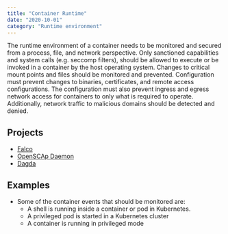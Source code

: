 ```yaml
---
title: "Container Runtime"
date: "2020-10-01"
category: "Runtime environment"
---
```


The runtime environment of a container needs to be monitored and secured from a process, file, and network perspective. Only sanctioned capabilities and system calls (e.g. seccomp filters), should be allowed to execute or be invoked in a container by the host operating system. Changes to critical mount points and files should be monitored and prevented. Configuration must prevent changes to binaries, certificates, and remote access configurations. The configuration must also prevent ingress and egress network access for containers to only what is required to operate. Additionally, network traffic to malicious domains should be detected and denied.

## Projects

- [Falco](https://github.com/falcosecurity/falco)
- [OpenSCAp Daemon](https://www.open-scap.org/tools/openscap-daemon/)
- [Dagda](https://github.com/eliasgranderubio/dagda)

<!---
## Commercial Projects
- [Commercial Projects](optional)
- [kART - Rapid7] (www.alcide.io)
-->

## Examples

- Some of the container events that should be monitored are:
  - A shell is running inside a container or pod in Kubernetes.
  - A privileged pod is started in a Kubernetes cluster 
  - A container is running in privileged mode

